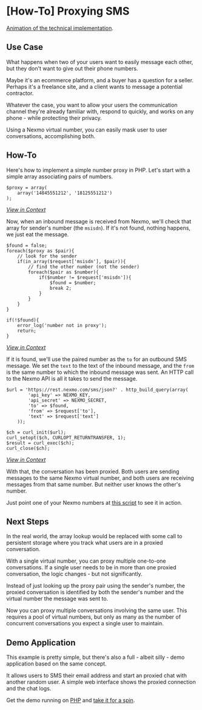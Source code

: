 # [How-To] Proxying SMS

[Animation of the technical implementation](http://prezi.com/1gs_qvnegmgn/how-to-proxy-sms-with-audio/?utm_source=prezi-view&utm_medium=ending-bar&utm_content=Title-link&utm_campaign=ending-bar-tryout).

## Use Case
What happens when two of your users want to easily message each other, but they don't want to give out their phone 
numbers.

Maybe it's an ecommerce platform, and a buyer has a question for a seller. Perhaps it's a freelance site, and a client 
wants to message a potential contractor.

Whatever the case, you want to allow your users the communication channel they're already familiar with, respond to 
quickly, and works on any phone - while protecting their privacy.

Using a Nexmo virtual number, you can easily mask user to user conversations, accomplishing both.

## How-To
Here's how to implement a simple number proxy in PHP. Let's start with a simple array associating pairs of numbers.

    $proxy = array(
        array('14845551212', '18125551212')
    );

[*View in Context*](https://github.com/Nexmo/Proxy/blob/master/how-to/index.php#L13-L15)

Now, when an inbound message is received from Nexmo, we'll check that array for sender's number (the `msisdn`). If it's 
not found, nothing happens, we just eat the message.

    $found = false;
    foreach($proxy as $pair){
        // look for the sender
        if(in_array($request['msisdn'], $pair)){
            // find the other number (not the sender)
            foreach($pair as $number){
                if($number != $request['msisdn']){
                    $found = $number;
                    break 2;
                }
            }
        }
    }
    
    if(!$found){
        error_log('number not in proxy');
        return;
    }

[*View in Context*](https://github.com/Nexmo/Proxy/blob/master/how-to/index.php#L17-L34)

If it is found, we'll use the paired number as the `to` for an outbound SMS message. We set the `text` to the text of 
the inbound message, and the `from` is the same number to which the inbound message was sent. An HTTP call to the 
Nexmo API is all it takes to send the message.

    $url = 'https://rest.nexmo.com/sms/json?' . http_build_query(array(
            'api_key' => NEXMO_KEY,
            'api_secret' => NEXMO_SECRET,
            'to' => $found,
            'from' => $request['to'],
            'text' => $request['text']
        ));
    
    $ch = curl_init($url);
    curl_setopt($ch, CURLOPT_RETURNTRANSFER, 1);
    $result = curl_exec($ch);
    curl_close($ch);

[*View in Context*](https://github.com/Nexmo/Proxy/blob/master/how-to/index.php#L36-L47)

With that, the conversation has been proxied. Both users are sending messages to the same Nexmo virtual number, and 
both users are receiving messages from that same number. But neither user knows the other's number.

Just point one of your Nexmo numbers at [this script](https://github.com/Nexmo/Proxy/blob/master/how-to/index.php)
to see it in action.

## Next Steps
In the real world, the array lookup would be replaced with some call to persistent storage where you track what users 
are in a proxied conversation. 

With a single virtual number, you can proxy multiple one-to-one conversations. If a single user needs to be in more 
than one proxied conversation, the logic changes - but not significantly. 

Instead of just looking up the proxy pair using the sender's number, the proxied conversation is identified by both 
the sender's number and the virtual number the message was sent to.

Now you can proxy multiple conversations involving the same user. This requires a pool of virtual numbers, but only 
as many as the number of concurrent conversations you expect a single user to maintain.

## Demo Application
This example is pretty simple, but there's also a full - albeit silly - demo application based on the same concept. 

It allows users to SMS their email address and start an proxied chat with another random user. A simple web interface 
shows the proxied connection and the chat logs.

Get the demo running on [PHP](https://github.com/Nexmo/Proxy/tree/master/demo#setup) and 
[take it for a spin](https://github.com/Nexmo/Proxy/tree/master/demo#usage).
